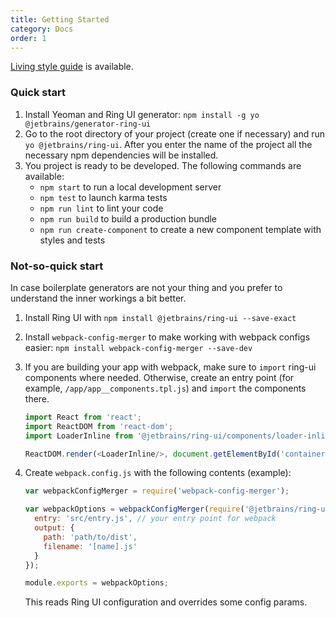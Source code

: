 ```yaml
---
title: Getting Started
category: Docs 
order: 1
---
```


[Living style guide](http://www.jetbrains.org/ring-ui/index.html) is available.

### Quick start

1. Install Yeoman and Ring UI generator: `npm install -g yo @jetbrains/generator-ring-ui`
2. Go to the root directory of your project (create one if necessary) and run `yo @jetbrains/ring-ui`. After you enter the name of the project all the necessary npm dependencies will be installed.
3. You project is ready to be developed. The following commands are available:
   - `npm start` to run a local development server
   - `npm test` to launch karma tests
   - `npm run lint` to lint your code
   - `npm run build` to build a production bundle
   - `npm run create-component` to create a new component template with styles and tests

### Not-so-quick start

In case boilerplate generators are not your thing and you prefer to understand the inner workings a bit better.

1. Install Ring UI with `npm install @jetbrains/ring-ui --save-exact` 
2. Install `webpack-config-merger` to make working with webpack configs easier: `npm install webpack-config-merger --save-dev`
3. If you are building your app with webpack, make sure to `import` ring-ui components where needed. Otherwise, create an entry point (for example, `/app/app__components.tpl.js`) and
`import` the components there. 
   ``` javascript
   import React from 'react';
   import ReactDOM from 'react-dom';
   import LoaderInline from '@jetbrains/ring-ui/components/loader-inline/loader-inline';
   
   ReactDOM.render(<LoaderInline/>, document.getElementById('container'));
   ```
4. Create `webpack.config.js` with the following contents (example):
   ``` javascript
   var webpackConfigMerger = require('webpack-config-merger');
   
   var webpackOptions = webpackConfigMerger(require('@jetbrains/ring-ui/webpack.config').config, {
     entry: 'src/entry.js', // your entry point for webpack
     output: {
       path: 'path/to/dist',
       filename: '[name].js'
     }
   });
   
   module.exports = webpackOptions;
   ```

   This reads Ring UI configuration and overrides some config params.
